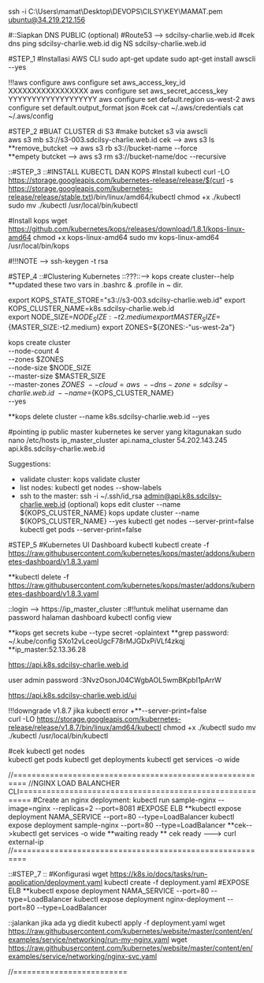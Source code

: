ssh -i C:\Users\mamat\Desktop\DEVOPS\CILSY\KEY\MAMAT.pem ubuntu@34.219.212.156

#::Siapkan DNS PUBLIC (optional)
#Route53 --> sdcilsy-charlie.web.id 
#cek dns 
ping sdcilsy-charlie.web.id 
dig NS sdcilsy-charlie.web.id

#STEP_1 #Installasi AWS CLI 
sudo apt-get update 
sudo apt-get install awscli --yes 

!!!aws configure 
aws configure set aws_access_key_id XXXXXXXXXXXXXXXXX
aws configure set aws_secret_access_key YYYYYYYYYYYYYYYYYYY
aws configure set default.region us-west-2
aws configure set default.output_format json
#cek
cat ~/.aws/credentials
cat ~/.aws/config

#STEP_2 #BUAT CLUSTER di S3 
#make butcket s3 via awscli  
aws s3 mb s3://s3-003.sdcilsy-charlie.web.id 
cek --> aws s3 ls
**remove_butcket --> aws s3 rb s3://bucket-name --force  
**empety butcket --> aws s3 rm s3://bucket-name/doc --recursive

::#STEP_3 ::#INSTALL KUBECTL DAN KOPS 
#Install kubectl 
curl -LO https://storage.googleapis.com/kubernetes-release/release/$(curl -s https://storage.googleapis.com/kubernetes-release/release/stable.txt)/bin/linux/amd64/kubectl 
chmod +x ./kubectl 
sudo mv ./kubectl /usr/local/bin/kubectl

#Install kops 
wget https://github.com/kubernetes/kops/releases/download/1.8.1/kops-linux-amd64 
chmod +x kops-linux-amd64 
sudo mv kops-linux-amd64 /usr/local/bin/kops


#!!!NOTE  --> ssh-keygen -t rsa


#STEP_4 ::#Clustering Kubernetes ::???::--> kops create cluster--help
 **updated these two vars in .bashrc & .profile in ~ dir.
 
  export KOPS_STATE_STORE="s3://s3-003.sdcilsy-charlie.web.id"
  export KOPS_CLUSTER_NAME=k8s.sdcilsy-charlie.web.id  
  export NODE_SIZE=${NODE_SIZE:-t2.medium}
  export MASTER_SIZE=${MASTER_SIZE:-t2.medium}
  export ZONES=${ZONES:-"us-west-2a"}
  
  kops create cluster  \
  --node-count 4 \
  --zones $ZONES \
  --node-size $NODE_SIZE \
  --master-size $MASTER_SIZE \
  --master-zones $ZONES \
  --cloud=aws \
  --dns-zone=sdcilsy-charlie.web.id \
  --name=${KOPS_CLUSTER_NAME} \
  --yes

**kops delete cluster --name k8s.sdcilsy-charlie.web.id --yes

#pointing ip public master kubernetes ke server yang kitagunakan 
sudo nano /etc/hosts
ip_master_cluster api.nama_cluster
54.202.143.245 api.k8s.sdcilsy-charlie.web.id

Suggestions:
 * validate cluster: kops validate cluster
 * list nodes: kubectl get nodes --show-labels
 * ssh to the master: ssh -i ~/.ssh/id_rsa admin@api.k8s.sdcilsy-charlie.web.id
(optional)
kops edit cluster --name ${KOPS_CLUSTER_NAME}
kops update cluster --name ${KOPS_CLUSTER_NAME} --yes
kubectl get nodes --server-print=false
kubectl get pods --server-print=false


#STEP_5 #Kubernetes UI Dashboard kubectl 
kubectl create -f https://raw.githubusercontent.com/kubernetes/kops/master/addons/kubernetes-dashboard/v1.8.3.yaml

**kubectl delete -f https://raw.githubusercontent.com/kubernetes/kops/master/addons/kubernetes-dashboard/v1.8.3.yaml

::login --> https://ip_master_cluster ::#!!untuk melihat username dan password halaman dashboard 
kubectl config view

**kops get secrets kube --type secret -oplaintext 
**grep password: ~/.kube/config 
SXo12vLceoUgcF78rMJGDxPiVLf4zkqj
**ip_master:52.13.36.28

https://api.k8s.sdcilsy-charlie.web.id

user admin
password :3NvzOsonJ04CWgbAOL5wmBKpbI1pArrW

https://api.k8s.sdcilsy-charlie.web.id/ui


!!!downgrade v1.8.7 jika kubectl error +**--server-print=false  
curl -LO https://storage.googleapis.com/kubernetes-release/release/v1.8.7/bin/linux/amd64/kubectl
chmod +x ./kubectl
sudo mv ./kubectl /usr/local/bin/kubectl

#cek 
kubectl get nodes  
kubectl get pods 
kubectl get deployments 
kubectl get services -o wide 

//=========================================================
//NGINX LOAD BALANCHER CLI=========================================================
#Create an nginx deployment: 
kubectl run sample-nginx --image=nginx --replicas=2 --port=8081
#EXPOSE ELB **kubectl expose deployment NAMA_SERVICE --port=80 --type=LoadBalancer 
kubectl expose deployment sample-nginx --port=80 --type=LoadBalancer 
**cek-->kubectl get services -o wide 
**waiting ready
** cek ready ---> curl external-ip
//=========================================================


::#STEP_7 ::
#Konfigurasi 
wget https://k8s.io/docs/tasks/run-application/deployment.yaml
kubectl create -f deployment.yaml
#EXPOSE ELB **kubectl expose deployment NAMA_SERVICE --port=80 --type=LoadBalancer 
kubectl expose deployment nginx-deployment --port=80 --type=LoadBalancer 

::jalankan jika ada yg diedit 
kubectl apply -f deployment.yaml
wget https://raw.githubusercontent.com/kubernetes/website/master/content/en/examples/service/networking/run-my-nginx.yaml wget https://raw.githubusercontent.com/kubernetes/website/master/content/en/examples/service/networking/nginx-svc.yaml

//=========================


